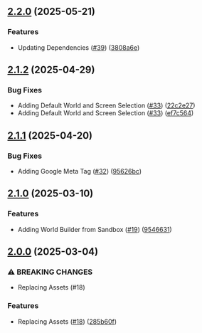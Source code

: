 ## [2.2.0](https://github.com/incutonez/fabled-basin/compare/v2.1.2...v2.2.0) (2025-05-21)

### Features

* Updating Dependencies ([#39](https://github.com/incutonez/fabled-basin/issues/39)) ([3808a6e](https://github.com/incutonez/fabled-basin/commit/3808a6e79d78b74ccdbe8f92db28dfba16005038))

## [2.1.2](https://github.com/incutonez/fabled-basin/compare/v2.1.1...v2.1.2) (2025-04-29)

### Bug Fixes

* Adding Default World and Screen Selection ([#33](https://github.com/incutonez/fabled-basin/issues/33)) ([22c2e27](https://github.com/incutonez/fabled-basin/commit/22c2e2702d8be161703d314a6030fa00b8984c6c))
* Adding Default World and Screen Selection ([#33](https://github.com/incutonez/fabled-basin/issues/33)) ([ef7c564](https://github.com/incutonez/fabled-basin/commit/ef7c564193e7d62a7948226574e2d9e148f7a939))

## [2.1.1](https://github.com/incutonez/fabled-basin/compare/v2.1.0...v2.1.1) (2025-04-20)

### Bug Fixes

* Adding Google Meta Tag ([#32](https://github.com/incutonez/fabled-basin/issues/32)) ([95626bc](https://github.com/incutonez/fabled-basin/commit/95626bcafbcb00befe81dbfc956010cccef7665f))

## [2.1.0](https://github.com/incutonez/fabled-basin/compare/v2.0.0...v2.1.0) (2025-03-10)

### Features

* Adding World Builder from Sandbox ([#19](https://github.com/incutonez/fabled-basin/issues/19)) ([9546631](https://github.com/incutonez/fabled-basin/commit/95466312a5b7ff68f0324e90fa35330c49b6f7a7))

## [2.0.0](https://github.com/incutonez/fabled-basin/compare/v1.6.1...v2.0.0) (2025-03-04)

### ⚠ BREAKING CHANGES

* Replacing Assets (#18)

### Features

* Replacing Assets ([#18](https://github.com/incutonez/fabled-basin/issues/18)) ([285b60f](https://github.com/incutonez/fabled-basin/commit/285b60fd3927b2548155cf0d188fc8a6eba1a5ed))
